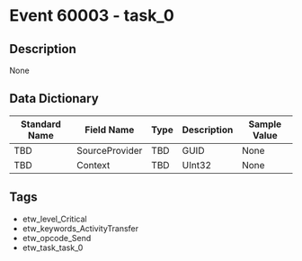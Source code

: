 # Event 60003 - task_0

## Description
None

## Data Dictionary
|Standard Name|Field Name|Type|Description|Sample Value|
|---|---|---|---|---|
|TBD|SourceProvider|TBD|GUID|None|None|
|TBD|Context|TBD|UInt32|None|None|

## Tags
* etw_level_Critical
* etw_keywords_ActivityTransfer
* etw_opcode_Send
* etw_task_task_0